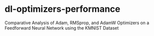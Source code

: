 # dl-optimizers-performance
Comparative Analysis of Adam, RMSprop, and AdamW Optimizers on a Feedforward Neural Network using the KMNIST Dataset
